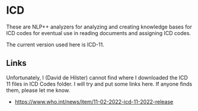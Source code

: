 # ICD

These are NLP++ analyzers for analyzing and creating knowledge bases for ICD codes for eventual use in reading documents and assigning ICD codes.

The current version used here is ICD-11.

## Links

Unfortunately, I (David de Hilster) cannot find where I downloaded the ICD 11 files in ICD Codes folder. I will try and put some links here. If anyone finds them, please let me know.

* https://www.who.int/news/item/11-02-2022-icd-11-2022-release
